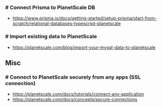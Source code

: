 ### # Connect Prisma to PlanetScale DB
- https://www.prisma.io/docs/getting-started/setup-prisma/start-from-scratch/relational-databases-typescript-planetscale

### # Import existing data to PlanetScale
- https://planetscale.com/blog/import-your-mysql-data-to-planetscale 


## Misc

### # Connect to PlanetScale securely from any apps (SSL connection)
- https://planetscale.com/docs/tutorials/connect-any-application
- https://planetscale.com/docs/concepts/secure-connections

